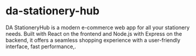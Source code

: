 # da-stationery-hub
DA StationeryHub is a modern e-commerce web app for all your stationery needs. Built with React on the frontend and Node.js with Express on the backend, it offers a seamless shopping experience with a user-friendly interface, fast performance,.
